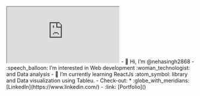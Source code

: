 <iframe src="https://lottie.host/embed/2c3fe511-4f91-401b-a55e-a971c646653d/siPurOntqt.json"></iframe>
- 👋 Hi, I’m @nehasingh2868
- :speech_balloon: I’m interested in Web development :woman_technologist: and Data analysis
- 🌱 I’m currently learning ReactJs :atom_symbol: library and Data visualization using Tableu.
- Check-out:
 * :globe_with_meridians: [LinkedIn](https://www.linkedin.com/)
 - :link: [Portfolio]()
<!---
nehasingh2868/nehasingh2868 is a ✨ special ✨ repository because its `README.md` (this file) appears on your GitHub profile.
You can click the Preview link to take a look at your changes.
--->

